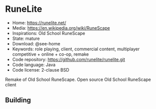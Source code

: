 # RuneLite

- Home: https://runelite.net/
- Media: https://en.wikipedia.org/wiki/RuneScape
- Inspirations: Old School RuneScape
- State: mature
- Download: @see-home
- Keywords: role playing, client, commercial content, multiplayer competitive + online + co-op, remake
- Code repository: https://github.com/runelite/runelite.git
- Code language: Java
- Code license: 2-clause BSD

Remake of Old School RuneScape.
Open source Old School RuneScape client

## Building
